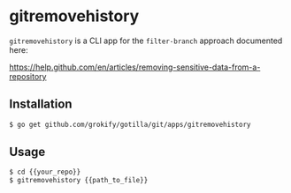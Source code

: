 # gitremovehistory

`gitremovehistory` is a CLI app for the `filter-branch` approach documented here:

https://help.github.com/en/articles/removing-sensitive-data-from-a-repository

## Installation

```bash
$ go get github.com/grokify/gotilla/git/apps/gitremovehistory
```

## Usage

```bash
$ cd {{your_repo}}
$ gitremovehistory {{path_to_file}}
```